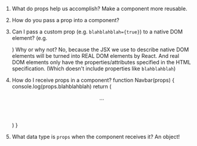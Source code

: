 

1. What do props help us accomplish?
Make a component more reusable.


2. How do you pass a prop into a component?
<MyAwesomeHeader title="???" />


3. Can I pass a custom prop (e.g. `blahblahblah={true}`) to a native
   DOM element? (e.g. <div blahblahblah={true}>) Why or why not?
No, because the JSX we use to describe native DOM elements will
be turned into REAL DOM elements by React. And real DOM elements
only have the properties/attributes specified in the HTML specification.
(Which doesn't include properties like `blahblahblah`)


4. How do I receive props in a component?
function Navbar(props) {
    console.log(props.blahblahblah)
    return (
        <header>
            ...
        </header>
    )
}


5. What data type is `props` when the component receives it?
An object!



